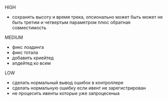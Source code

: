 HIGH
- сохранять высоту и время трека, опсионально может быть может не быть третим и четвертым параметром плюс обратная совместимость


MEDIUM
- фикс лоадинга
- фикс тотала
- добавить криейтед
- апдейтед ко всем

LOW
- сделать нормальный вывод ошибок в контроллере
- сделать нормальную ошибку если ивент не зарегистрирован
- не процесить ивенты которые уже запроцесеныа